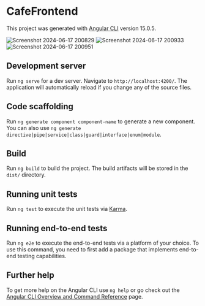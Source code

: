 # CafeFrontend

This project was generated with [Angular CLI](https://github.com/angular/angular-cli) version 15.0.5.

![Screenshot 2024-06-17 200829](https://github.com/gwyneth-pena/cafemanagementfrontend/assets/67899321/744536f6-777d-4ab4-931c-9cc2529a7f55)
![Screenshot 2024-06-17 200933](https://github.com/gwyneth-pena/cafemanagementfrontend/assets/67899321/1c360bd9-3f36-4ef3-a670-d59fa3384f42)
![Screenshot 2024-06-17 200951](https://github.com/gwyneth-pena/cafemanagementfrontend/assets/67899321/823d9b96-0cb1-4293-b78c-d4b22cf26bab)



## Development server

Run `ng serve` for a dev server. Navigate to `http://localhost:4200/`. The application will automatically reload if you change any of the source files.

## Code scaffolding

Run `ng generate component component-name` to generate a new component. You can also use `ng generate directive|pipe|service|class|guard|interface|enum|module`.

## Build

Run `ng build` to build the project. The build artifacts will be stored in the `dist/` directory.

## Running unit tests

Run `ng test` to execute the unit tests via [Karma](https://karma-runner.github.io).

## Running end-to-end tests

Run `ng e2e` to execute the end-to-end tests via a platform of your choice. To use this command, you need to first add a package that implements end-to-end testing capabilities.

## Further help

To get more help on the Angular CLI use `ng help` or go check out the [Angular CLI Overview and Command Reference](https://angular.io/cli) page.
